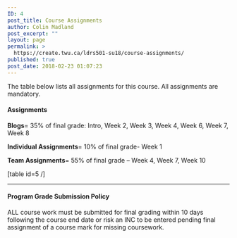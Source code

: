 ```yaml
---
ID: 4
post_title: Course Assignments
author: Colin Madland
post_excerpt: ""
layout: page
permalink: >
  https://create.twu.ca/ldrs501-su18/course-assignments/
published: true
post_date: 2018-02-23 01:07:23
---
```

The table below lists all assignments for this course. All assignments are mandatory.

<h4>Assignments</h4>

<strong>Blogs</strong>= 35% of final grade: Intro, Week 2, Week 3, Week 4, Week 6, Week 7, Week 8

<strong>Individual Assignments</strong>= 10% of final grade- Week 1

<strong>Team Assignments</strong>= 55% of final grade – Week 4, Week 7, Week 10

[table id=5 /]

<hr />

<h4>Program Grade Submission Policy</h4>

ALL course work must be submitted for final grading within 10 days following the course end date or risk an INC to be entered pending final assignment of a course mark for missing coursework.